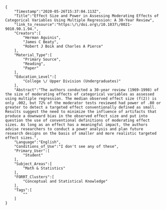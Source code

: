 
    {
        "Timestamp":"2020-05-26T15:37:04.113Z",
        "Title":"Effect Size and Power in Assessing Moderating Effects of Categorical Variables Using Multiple Regression: A 30-Year Review",
        "link_to_resource":"https:\/\/doi.org\/10.1037\/0021-9010.90.1.94.",
        "Creators":[
            "Herman Aguinis",
            "James C Beaty",
            "Robert J Boik and Charles A Pierce"
        ],
        "Material_Type":[
            "Primary Source",
            "Reading",
            "Paper"
        ],
        "Education_Level":[
            "College \/ Upper Division (Undergraduates)"
        ],
        "Abstract":"The authors conducted a 30-year review (1969-1998) of the size of moderating effects of categorical variables as assessed using multiple regression. The median observed effect size (f(2)) is only .002, but 72% of the moderator tests reviewed had power of .80 or greater to detect a targeted effect conventionally defined as small. Results suggest the need to minimize the influence of artifacts that produce a downward bias in the observed effect size and put into question the use of conventional definitions of moderating effect sizes. As long as an effect has a meaningful impact, the authors advise researchers to conduct a power analysis and plan future research designs on the basis of smaller and more realistic targeted effect sizes.",
        "Language":"English",
        "Conditions_of_Use":"I don't see any of these",
        "Primary_User":[
            "Student"
        ],
        "Subject_Areas":[
            "Math & Statistics"
        ],
        "FORRT_Clusters":[
            "Conceptual and Statistical Knowledge"
        ],
        "Tags":[
            ""
        ]
    }
